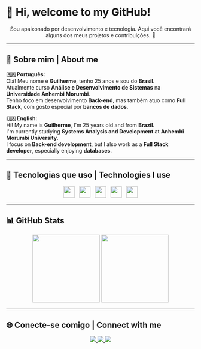 # 👋 Hi, welcome to my GitHub!

<p align="center">Sou apaixonado por desenvolvimento e tecnologia. Aqui você encontrará alguns dos meus projetos e contribuições. 🚀</p>

---

## 💬 Sobre mim | About me

**🇧🇷 Português:**  
Olá! Meu nome é **Guilherme**, tenho 25 anos e sou do **Brasil**.  
Atualmente curso **Análise e Desenvolvimento de Sistemas** na **Universidade Anhembi Morumbi**.  
Tenho foco em desenvolvimento **Back-end**, mas também atuo como **Full Stack**, com gosto especial por **bancos de dados**.  

**🇺🇸 English:**  
Hi! My name is **Guilherme**, I'm 25 years old and from **Brazil**.  
I'm currently studying **Systems Analysis and Development** at **Anhembi Morumbi University**.  
I focus on **Back-end development**, but I also work as a **Full Stack developer**, especially enjoying **databases**.

---

## 🧠 Tecnologias que uso | Technologies I use

<p align="center">
  <img height="30" src="https://cdn.jsdelivr.net/gh/devicons/devicon/icons/csharp/csharp-original.svg" />
  &nbsp;
  <img height="30" src="https://cdn.jsdelivr.net/gh/devicons/devicon/icons/vuejs/vuejs-original.svg" />
  &nbsp;
  <img height="30" src="https://cdn.jsdelivr.net/gh/devicons/devicon/icons/html5/html5-original.svg" />
  &nbsp;
  <img height="30" src="https://cdn.jsdelivr.net/gh/devicons/devicon/icons/css3/css3-original.svg" />
  &nbsp;
  <img height="30" src="https://cdn.jsdelivr.net/gh/devicons/devicon/icons/javascript/javascript-original.svg" />
</p>

---

## 📊 GitHub Stats

<p align="center">
  <img height="180em" src="https://github-readme-stats.vercel.app/api?username=guilhermelad&show_icons=true&theme=radical&include_all_commits=true&count_private=true" />
  <img height="180em" src="https://github-readme-stats.vercel.app/api/top-langs/?username=guilhermelad&layout=compact&langs_count=7&theme=radical" />
</p>

---

## 🌐 Conecte-se comigo | Connect with me

<p align="center">
  <a href="https://www.instagram.com/guilhermelad/">
    <img src="https://img.shields.io/badge/Instagram-E4405F?style=for-the-badge&logo=instagram&logoColor=white" />
  </a>
  <a href="https://www.linkedin.com/in/guilhermelad/">
    <img src="https://img.shields.io/badge/LinkedIn-0077B5?style=for-the-badge&logo=linkedin&logoColor=white" />
  </a>
  <a href="mailto:gui.o.ladeira@gmail.com">
    <img src="https://img.shields.io/badge/Gmail-D14836?style=for-the-badge&logo=gmail&logoColor=white" />
  </a>
</p>
